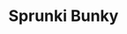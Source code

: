 ---
slug: sprunki-bunky
title: Sprunki Bunky
description: "Sprunki Bunky is an exciting online game. Play for free directly in your browser!"
icon: /images/popular_mods/Sprunki Bunky.png
url: https://wowtbc.net/sprunkin/sprunki-bunky/index.html
previewImage: /images/popular_mods/Sprunki Bunky.png
type: popular mods

# SEO配置
seo:
  title: "Sprunki Bunky - Play Free Online Game | Fun Browser Games"
  description: "Sprunki Bunky - Play this fun online game for free in your browser. No download required!"
  ogImage: "/images/popular_mods/Sprunki Bunky.png"
  keywords: "sprunki-bunky, online game, browser game, free game, popular mods game, play online"

videoUrls:
  - https://www.youtube.com/embed/example1
  - https://www.youtube.com/embed/example2

whyPlay:
  title: "Why Play Sprunki Bunky?"
  items:
    - "Immersive Gameplay: Sprunki Bunky offers an engaging and immersive gaming experience that will keep you entertained for hours"
    - "Challenging Levels: Test your skills with increasingly difficult challenges and obstacles"
    - "Beautiful Graphics: Enjoy stunning visuals and smooth animations that bring the game world to life"
    - "Regular Updates: New content and features are added regularly to keep the game fresh and exciting"
    - "Free to Play: Experience all the fun without spending a penny"
    - "Community Features: Connect with other players, share strategies, and compete for high scores"
    - "Cross-Platform: Play on any device with a web browser, no downloads required"

features:
  title: "Key Features of Sprunki Bunky"
  image: "/images/popular_mods/Sprunki Bunky.png"
  items:
    - "Intuitive Controls: Easy to learn controls make Sprunki Bunky accessible for players of all skill levels"
    - "Multiple Game Modes: Enjoy various gameplay options that provide different challenges and experiences"
    - "Character Customization: Personalize your gaming experience with unique characters and items"
    - "Achievement System: Complete special tasks to earn rewards and recognition"
    - "Leaderboards: Compete with players worldwide and see who can achieve the highest scores"

characteristics:
  title: "Game Characteristics"
  image: "/images/popular_mods/Sprunki Bunky.png"
  items:
    - "Genre: Popular mods game with elements of strategy and skill"
    - "Difficulty: Suitable for both casual gamers and those seeking a challenge"
    - "Play Time: Quick sessions or extended gameplay, depending on your preference"
    - "Art Style: Vibrant and engaging visuals that enhance the gaming experience"
    - "Sound Design: Immersive audio that complements the gameplay perfectly"

info: "Sprunki Bunky is an exciting online game that offers players a unique and engaging gaming experience. With its intuitive controls, stunning visuals, and challenging gameplay, Sprunki Bunky provides hours of entertainment for players of all ages and skill levels. Whether you're looking for a quick gaming session during a break or an extended play session, Sprunki Bunky delivers an immersive experience that will keep you coming back for more. The game features multiple levels of increasing difficulty, ensuring that players are constantly challenged as they progress. With regular updates adding new content and features, Sprunki Bunky remains fresh and exciting, providing endless entertainment options for its growing community of players."

howToPlayIntro: "Welcome to Sprunki Bunky! This guide will walk you through the basics and help you master the game. Whether you're a beginner or looking to improve your skills, these tips and instructions will enhance your gaming experience."

howToPlaySteps:
  - title: "Getting Started"
    description: "Begin your Sprunki Bunky adventure by familiarizing yourself with the controls. Use your keyboard or mouse to navigate through the game interface. The tutorial will guide you through the basic mechanics and help you understand the objectives."
  - title: "Understanding the Objectives"
    description: "In Sprunki Bunky, your main goal is to progress through levels by completing specific objectives. Each level presents unique challenges that require different strategies and approaches."
  - title: "Mastering the Controls"
    description: "Practice using the controls to improve your precision and reaction time. Sprunki Bunky requires quick reflexes and strategic thinking to overcome obstacles and defeat opponents."
  - title: "Utilizing Power-ups"
    description: "Collect power-ups throughout the game to enhance your abilities and overcome difficult challenges. Each power-up offers unique advantages that can be crucial for success."
  - title: "Developing Strategies"
    description: "As you progress in Sprunki Bunky, develop effective strategies for different scenarios. Analyze patterns, anticipate challenges, and adapt your approach to maximize your performance."

faq:
  title: "Frequently Asked Questions about Sprunki Bunky"
  items:
    - question: "Is Sprunki Bunky free to play?"
      answer: "Yes, Sprunki Bunky is completely free to play directly in your web browser. No downloads or purchases are required to enjoy the full game experience."
    - question: "Can I play Sprunki Bunky on mobile devices?"
      answer: "Yes, Sprunki Bunky is optimized for both desktop and mobile play. You can enjoy the game on any device with a web browser and internet connection."
    - question: "Are there any in-game purchases?"
      answer: "While Sprunki Bunky is free to play, there may be optional in-game purchases available for cosmetic items or additional features that don't affect core gameplay."
    - question: "How often is Sprunki Bunky updated?"
      answer: "The developers regularly update Sprunki Bunky with new content, features, and improvements based on player feedback and game performance."
    - question: "Can I play Sprunki Bunky offline?"
      answer: "Currently, Sprunki Bunky requires an internet connection to play as it's a browser-based online game."
    - question: "Is Sprunki Bunky suitable for children?"
      answer: "Yes, Sprunki Bunky is designed to be family-friendly and suitable for players of all ages."
    - question: "How do I report bugs or issues?"
      answer: "If you encounter any problems while playing Sprunki Bunky, you can report them through the game's support page or contact the developers directly through their website."
    - question: "Still Have Questions?"
      answer: "If you have additional questions about Sprunki Bunky that aren't covered in this FAQ, please visit our support center or contact our customer service team for assistance."
---